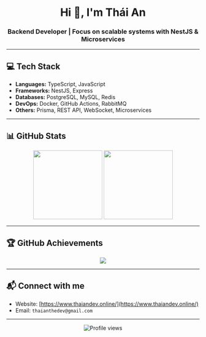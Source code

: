 <h1 align="center">Hi 👋, I'm Thái An</h1>
<h3 align="center">Backend Developer | Focus on scalable systems with NestJS & Microservices</h3>

---

## 💻 Tech Stack
- **Languages:** TypeScript, JavaScript  
- **Frameworks:** NestJS, Express  
- **Databases:** PostgreSQL, MySQL, Redis  
- **DevOps:** Docker, GitHub Actions, RabbitMQ  
- **Others:** Prisma, REST API, WebSocket, Microservices  

---

## 📊 GitHub Stats
<p align="center">
  <img src="https://github-readme-stats.vercel.app/api?username=thaiandev05&show_icons=true&theme=tokyonight&count_private=true&include_all_commits=true" height="180"/>
  <img src="https://github-readme-stats.vercel.app/api/top-langs/?username=thaiandev05&layout=compact&theme=tokyonight" height="180"/>
</p>

---

## 🏆 GitHub Achievements
<p align="center">
  <img src="https://github-profile-trophy.vercel.app/?username=thaiandev05&theme=tokyonight&no-frame=true&no-bg=true&margin-w=4&row=1&column=3"/>
</p>


---

## 📬 Connect with me
- Website: [https://www.thaiandev.online/](https://www.thaiandev.online/)  
- Email: `thaianthedev@gmail.com`

---

<p align="center">
  <img src="https://komarev.com/ghpvc/?username=thaiandev05&color=blue&style=flat" alt="Profile views"/>
</p>
